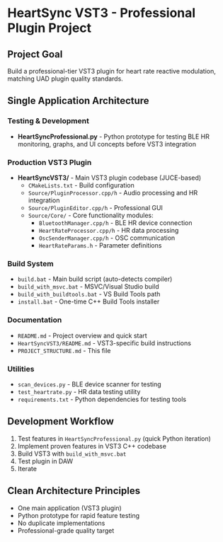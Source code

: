 # HeartSync VST3 - Professional Plugin Project

## Project Goal
Build a professional-tier VST3 plugin for heart rate reactive modulation, matching UAD plugin quality standards.

## Single Application Architecture

### Testing & Development
- **HeartSyncProfessional.py** - Python prototype for testing BLE HR monitoring, graphs, and UI concepts before VST3 integration

### Production VST3 Plugin
- **HeartSyncVST3/** - Main VST3 plugin codebase (JUCE-based)
  - `CMakeLists.txt` - Build configuration
  - `Source/PluginProcessor.cpp/h` - Audio processing and HR integration
  - `Source/PluginEditor.cpp/h` - Professional GUI
  - `Source/Core/` - Core functionality modules:
    - `BluetoothManager.cpp/h` - BLE HR device connection
    - `HeartRateProcessor.cpp/h` - HR data processing
    - `OscSenderManager.cpp/h` - OSC communication
    - `HeartRateParams.h` - Parameter definitions

### Build System
- `build.bat` - Main build script (auto-detects compiler)
- `build_with_msvc.bat` - MSVC/Visual Studio build
- `build_with_buildtools.bat` - VS Build Tools path
- `install.bat` - One-time C++ Build Tools installer

### Documentation
- `README.md` - Project overview and quick start
- `HeartSyncVST3/README.md` - VST3-specific build instructions
- `PROJECT_STRUCTURE.md` - This file

### Utilities
- `scan_devices.py` - BLE device scanner for testing
- `test_heartrate.py` - HR data testing utility
- `requirements.txt` - Python dependencies for testing tools

## Development Workflow
1. Test features in `HeartSyncProfessional.py` (quick Python iteration)
2. Implement proven features in VST3 C++ codebase
3. Build VST3 with `build_with_msvc.bat`
4. Test plugin in DAW
5. Iterate

## Clean Architecture Principles
- One main application (VST3 plugin)
- Python prototype for rapid feature testing
- No duplicate implementations
- Professional-grade quality target
